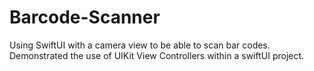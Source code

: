 # Barcode-Scanner
Using SwiftUI with a camera view to be able to scan bar codes. Demonstrated the use of UIKit View Controllers within a swiftUI project. 
